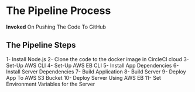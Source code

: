 # The Pipeline Process

**Invoked** On Pushing The Code To GitHub

## The Pipeline Steps

1- Install Node.js
2- Clone the code to the docker image in CircleCI cloud
3- Set-Up AWS CLI
4- Set-Up AWS EB CLI
5- Install App Dependencies
6- Install Server Dependencies
7- Build Application
8- Build Server
9- Deploy App To AWS S3 Bucket
10- Deploy Server Using AWS EB
11- Set Environment Variables for the Server

